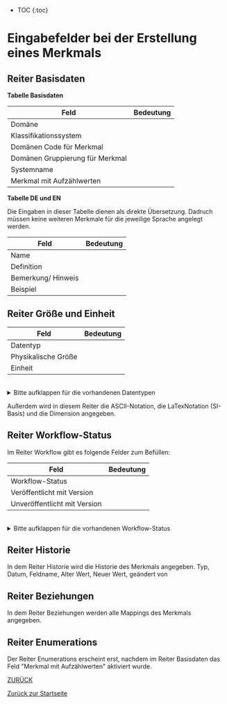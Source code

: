 * TOC
{:toc}


# Eingabefelder bei der Erstellung eines Merkmals

## Reiter Basisdaten
**Tabelle Basisdaten**

Feld | Bedeutung
---- | ---------
Domäne |  
Klassifikationssystem |  
Domänen Code für Merkmal |  
Domänen Gruppierung für Merkmal |  
Systemname | 
Merkmal mit Aufzählwerten |  


**Tabelle DE und EN**

Die Eingaben in dieser Tabelle dienen als direkte Übersetzung. Dadruch müssen keine weiteren Merkmale für die jeweilige Sprache angelegt werden.

Feld | Bedeutung
---- | ---------
Name | 
Definition | 
Bemerkung/ Hinweis | 
Beispiel | 

## Reiter Größe und Einheit

Feld | Bedeutung
---- | ---------
Datentyp | 
Physikalische Größe |
Einheit | 

<br>

<details>
  <summary> Bitte aufklappen für die vorhandenen Datentypen </summary>
  
- Binärzahl
- Datum
- Datum und Uhrzeit
- Freie Maßdefinition
- Ganzzahl
- GUID
- Identifikator
- Ja/ Nein
- Komplexe Zahl
- Logisch (Ja, Nein, Leer)
- Numerisches Maß
- Reele Zahl
- Strukturfeld
- Tabelle
- Text (max. 255)
- Text (unbegrenzt)
- URI Referenz
- Zeit
- Zeitreihe
- Zeitstempel
 
  </details>

Außerdem wird in diesem Reiter die ASCII-Notation, die LaTexNotation (SI-Basis) und die Dimension angegeben.

## Reiter Workflow-Status

Im Reiter Workflow gibt es folgende Felder zum Befüllen:

Feld|Bedeutung
----|---------
Workflow-Status|
Veröffentlicht mit Version|
Unveröffentlicht mit Version|

<br>

<details>
  <summary> Bitte aufklappen für die vorhandenen Workflow-Status </summary>
  
- Abgekündigt
- Änderungen angefragt
- Angefragt
- Erfasst
- Freigabe Katalogausschuss beantragt
-  Geprüft
- Nicht übersetzt
- Obsolet
- Publiziert
- Übersetzt
- Übersetzung geprüft
  
  </details>


## Reiter Historie
In dem Reiter Historie wird die Historie des Merkmals angegeben.
    Typ, Datum, Feldname, Alter Wert, Neuer Wert, geändert von
    
## Reiter Beziehungen
In dem Reiter Beziehungen werden alle Mappings des Merkmals angegeben.
    

## Reiter Enumerations
Der Reiter Enumerations erscheint erst, nachdem im Reiter Basisdaten das Feld "Merkmal mit Aufzählwerten" aktiviert wurde.


[ZURÜCK](3.2.0_Eingabefelder.md)
    
[Zurück zur Startseite](https://bimeta-steuerkreis.github.io/Anwenderhilfe/)
